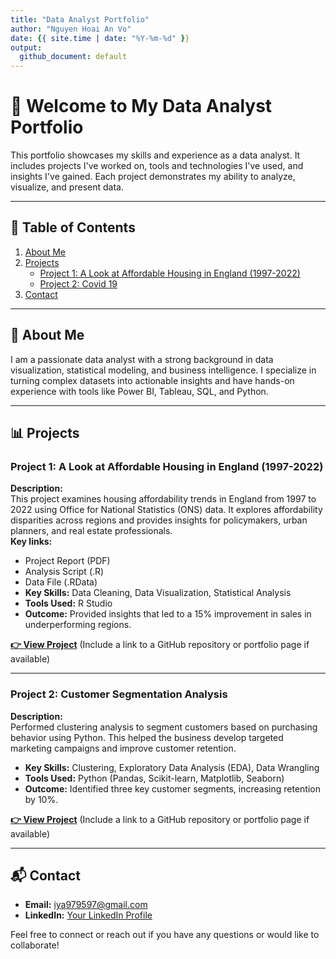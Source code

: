 ```yaml
---
title: "Data Analyst Portfolio"
author: "Nguyen Hoai An Vo"
date: {{ site.time | date: "%Y-%m-%d" }}
output:
  github_document: default
---
```


# 👋 Welcome to My Data Analyst Portfolio

This portfolio showcases my skills and experience as a data analyst. It includes projects I've worked on, tools and technologies I've used, and insights I've gained. Each project demonstrates my ability to analyze, visualize, and present data.

---

## 📂 Table of Contents
1. [About Me](#about-me)
2. [Projects](#projects)
    - [Project 1: A Look at Affordable Housing in England (1997-2022)](#project-1-sales-performance-dashboard)
    - [Project 2:  Covid 19](#project-2-customer-segmentation-analysis)
3. [Contact](#contact)

---

## 📖 About Me
I am a passionate data analyst with a strong background in data visualization, statistical modeling, and business intelligence. I specialize in turning complex datasets into actionable insights and have hands-on experience with tools like Power BI, Tableau, SQL, and Python.

---

## 📊 Projects

### **Project 1: A Look at Affordable Housing in England (1997-2022)**
**Description:**  
This project examines housing affordability trends in England from 1997 to 2022 using Office for National Statistics (ONS) data. It explores affordability disparities across regions and provides insights for policymakers, urban planners, and real estate professionals.  
**Key links:**  
- Project Report (PDF)
- Analysis Script (.R)
- Data File (.RData)
- **Key Skills:** Data Cleaning, Data Visualization, Statistical Analysis
- **Tools Used:** R Studio
- **Outcome:** Provided insights that led to a 15% improvement in sales in underperforming regions.  

**[👉 View Project](#)** (Include a link to a GitHub repository or portfolio page if available)

---

### **Project 2: Customer Segmentation Analysis**
**Description:**  
Performed clustering analysis to segment customers based on purchasing behavior using Python. This helped the business develop targeted marketing campaigns and improve customer retention.  

- **Key Skills:** Clustering, Exploratory Data Analysis (EDA), Data Wrangling  
- **Tools Used:** Python (Pandas, Scikit-learn, Matplotlib, Seaborn)  
- **Outcome:** Identified three key customer segments, increasing retention by 10%.  

**[👉 View Project](#)** (Include a link to a GitHub repository or portfolio page if available)

---

## 📬 Contact
- **Email:** [iya979597@gmail.com](mailto:iya979597@gmail.com)  
- **LinkedIn:** [Your LinkedIn Profile](https://www.linkedin.com/in/vnhoaian/)  

Feel free to connect or reach out if you have any questions or would like to collaborate!

